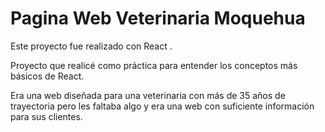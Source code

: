 # Pagina Web Veterinaria Moquehua

Este proyecto fue realizado con React .

Proyecto que realicé como práctica para entender los conceptos más básicos de React.

Era una web diseñada para una veterinaria con más de 35 años de trayectoria pero les faltaba algo y era una web con suficiente información para sus clientes.
